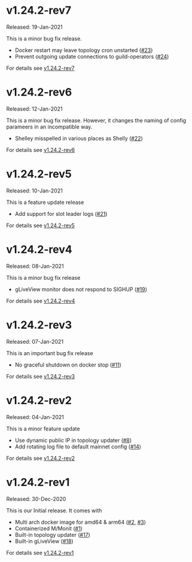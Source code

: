 
# v1.24.2-rev7

Released: 19-Jan-2021

This is a minor bug fix release. 

* Docker restart may leave topology cron unstarted ([#23][23])
* Prevent outgoing update connections to guild-operators ([#24][24])

[23]: https://github.com/tdiesler/nessus-cardano/issues/23
[24]: https://github.com/tdiesler/nessus-cardano/issues/24

For details see [v1.24.2-rev7](https://github.com/tdiesler/nessus-cardano/issues?q=milestone%3Av1.24.2-rev7)

# v1.24.2-rev6

Released: 12-Jan-2021

This is a minor bug fix release. However, it changes the naming of config parameers in an incompatible way.

* Shelley misspelled in various places as Shelly ([#22][22])

[22]: https://github.com/tdiesler/nessus-cardano/issues/22

For details see [v1.24.2-rev6](https://github.com/tdiesler/nessus-cardano/issues?q=milestone%3Av1.24.2-rev6)

# v1.24.2-rev5

Released: 10-Jan-2021

This is a feature update release

* Add support for slot leader logs ([#21][21])

[21]: https://github.com/tdiesler/nessus-cardano/issues/21

For details see [v1.24.2-rev5](https://github.com/tdiesler/nessus-cardano/issues?q=milestone%3Av1.24.2-rev5)

# v1.24.2-rev4

Released: 08-Jan-2021

This is a minor bug fix release

* gLiveView monitor does not respond to SIGHUP ([#19][19])

[19]: https://github.com/tdiesler/nessus-cardano/issues/19

For details see [v1.24.2-rev4](https://github.com/tdiesler/nessus-cardano/issues?q=milestone%3Av1.24.2-rev4)

# v1.24.2-rev3

Released: 07-Jan-2021

This is an important bug fix release

* No graceful shutdown on docker stop ([#11][11])

[11]: https://github.com/tdiesler/nessus-cardano/issues/11

For details see [v1.24.2-rev3](https://github.com/tdiesler/nessus-cardano/issues?q=milestone%3Av1.24.2-rev3)

# v1.24.2-rev2

Released: 04-Jan-2021

This is a minor feature update

* Use dynamic public IP in topology updater ([#8][8])
* Add rotating log file to default mainnet config ([#14][14])

[8]: https://github.com/tdiesler/nessus-cardano/issues/8
[14]: https://github.com/tdiesler/nessus-cardano/issues/14

For details see [v1.24.2-rev2](https://github.com/tdiesler/nessus-cardano/issues?q=milestone%3Av1.24.2-rev2)

# v1.24.2-rev1

Released: 30-Dec-2020

This is our Initial release. It comes with

* Multi arch docker image for amd64 & arm64 ([#2][2], [#3][3])
* Containerized M/Monit ([#1][1])
* Built-in topology updater ([#17][17])
* Built-in gLiveView ([#18][18])

For details see [v1.24.2-rev1](https://github.com/tdiesler/nessus-cardano/issues?q=milestone%3Av1.24.2-rev1)

[1]: https://github.com/tdiesler/nessus-cardano/issues/1
[2]: https://github.com/tdiesler/nessus-cardano/issues/2
[3]: https://github.com/tdiesler/nessus-cardano/issues/3
[17]: https://github.com/tdiesler/nessus-cardano/issues/17
[18]: https://github.com/tdiesler/nessus-cardano/issues/18
